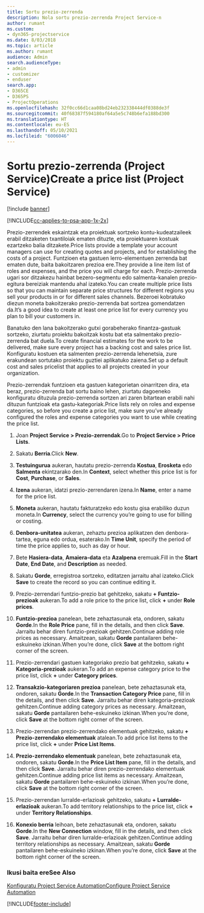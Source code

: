 ```yaml
---
title: Sortu prezio-zerrenda
description: Nola sortu prezio-zerrenda Project Service-n
author: rumant
ms.custom:
- dyn365-projectservice
ms.date: 8/03/2018
ms.topic: article
ms.author: rumant
audience: Admin
search.audienceType:
- admin
- customizer
- enduser
search.app:
- D365CE
- D365PS
- ProjectOperations
ms.openlocfilehash: 32f0cc66d1caa08bd24eb232338444df0388de3f
ms.sourcegitcommit: 40f68387f594180af64a5e5c748b6efa188bd300
ms.translationtype: HT
ms.contentlocale: eu-ES
ms.lasthandoff: 05/10/2021
ms.locfileid: "6006046"
---
```

# <a name="create-a-price-list-project-service"></a><span data-ttu-id="fee8a-103">Sortu prezio-zerrenda (Project Service)</span><span class="sxs-lookup"><span data-stu-id="fee8a-103">Create a price list (Project Service)</span></span>

[!include [banner](../includes/psa-now-project-operations.md)]

[!INCLUDE[cc-applies-to-psa-app-1x-2x](../includes/cc-applies-to-psa-app-1x-2x.md)]

<span data-ttu-id="fee8a-104">Prezio-zerrendek eskaintzak eta proiektuak sortzeko kontu-kudeatzaileek erabil ditzaketen txantiloiak ematen dituzte, eta proiektuaren kostuak ezartzeko balia ditzakete.</span><span class="sxs-lookup"><span data-stu-id="fee8a-104">Price lists provide a template your account managers can use for creating quotes and projects, and for establishing the costs of a project.</span></span> <span data-ttu-id="fee8a-105">Funtzioen eta gastuen lerro-elementuen zerrenda bat ematen dute, baita bakoitzaren prezioa ere.</span><span class="sxs-lookup"><span data-stu-id="fee8a-105">They provide a line item list of roles and expenses, and the price you will charge for each.</span></span> <span data-ttu-id="fee8a-106">Prezio-zerrenda ugari sor ditzakezu hainbat bezero-segmentu edo salmenta-kanalen prezio-egitura bereiziak mantendu ahal izateko.</span><span class="sxs-lookup"><span data-stu-id="fee8a-106">You can create multiple price lists so that you can maintain separate price structures for different regions you sell your products in or for different sales channels.</span></span> <span data-ttu-id="fee8a-107">Bezeroei kobratuko diezun moneta bakoitzerako prezio-zerrenda bat sortzea gomendatzen da.</span><span class="sxs-lookup"><span data-stu-id="fee8a-107">It’s a good idea to create at least one price list for every currency you plan to bill your customers in.</span></span>  
  
<span data-ttu-id="fee8a-108">Banatuko den lana bakoitzerako gutxi gorabeherako finantza-gastuak sortzeko, ziurtatu proiektu bakoitzak kostu bat eta salmentako prezio-zerrenda bat duela.</span><span class="sxs-lookup"><span data-stu-id="fee8a-108">To create financial estimates for the work to be delivered, make sure every project has a backing cost and sales price list.</span></span> <span data-ttu-id="fee8a-109">Konfiguratu kostuen eta salmenten prezio-zerrenda lehenetsia, zure erakundean sortutako proiektu guztiei aplikatuko zaiena.</span><span class="sxs-lookup"><span data-stu-id="fee8a-109">Set up a default cost and sales pricelist that applies to all projects created in your organization.</span></span>  
  
<span data-ttu-id="fee8a-110">Prezio-zerrendak funtzioen eta gastuen kategorietan oinarritzen dira, eta beraz, prezio-zerrenda bat sortu baino lehen, ziurtatu dagoeneko konfiguratu dituzula prezio-zerrenda sortzen ari zaren bitartean erabili nahi dituzun funtzioak eta gastu-kategoriak.</span><span class="sxs-lookup"><span data-stu-id="fee8a-110">Price lists rely on roles and expense categories, so before you create a price list, make sure you’ve already configured the roles and expense categories you want to use while creating the price list.</span></span>  
  
1.  <span data-ttu-id="fee8a-111">Joan **Project Service > Prezio-zerrendak**.</span><span class="sxs-lookup"><span data-stu-id="fee8a-111">Go to **Project Service > Price Lists**.</span></span>  
  
2.  <span data-ttu-id="fee8a-112">Sakatu **Berria**.</span><span class="sxs-lookup"><span data-stu-id="fee8a-112">Click **New**.</span></span>  
  
3.  <span data-ttu-id="fee8a-113">**Testuingurua** aukeran, hautatu prezio-zerrenda **Kostua**, **Erosketa** edo **Salmenta** ekintzarako den.</span><span class="sxs-lookup"><span data-stu-id="fee8a-113">In **Context**, select whether this price list is for **Cost**, **Purchase**, or **Sales**.</span></span>  
  
4.  <span data-ttu-id="fee8a-114">**Izena** aukeran, idatzi prezio-zerrendaren izena.</span><span class="sxs-lookup"><span data-stu-id="fee8a-114">In **Name**, enter a name for the price list.</span></span>  
  
5.  <span data-ttu-id="fee8a-115">**Moneta** aukeran, hautatu fakturatzeko edo kostu gisa erabiliko duzun moneta.</span><span class="sxs-lookup"><span data-stu-id="fee8a-115">In **Currency**, select the currency you’re going to use for billing or costing.</span></span>  
  
6.  <span data-ttu-id="fee8a-116">**Denbora-unitatea** aukeran, zehaztu prezioa aplikatzen den denbora-tartea, eguna edo ordua, esaterako.</span><span class="sxs-lookup"><span data-stu-id="fee8a-116">In **Time Unit**, specify the period of time the price applies to, such as day or hour.</span></span>  
  
7.  <span data-ttu-id="fee8a-117">Bete **Hasiera-data**, **Amaiera-data** eta **Azalpena** eremuak.</span><span class="sxs-lookup"><span data-stu-id="fee8a-117">Fill in the **Start Date**, **End Date**, and **Description** as needed.</span></span>  
  
8.  <span data-ttu-id="fee8a-118">Sakatu **Gorde**, erregistroa sortzeko, editatzen jarraitu ahal izateko.</span><span class="sxs-lookup"><span data-stu-id="fee8a-118">Click **Save** to create the record so you can continue editing it.</span></span>  
  
9. <span data-ttu-id="fee8a-119">Prezio-zerrendari funtzio-prezio bat gehitzeko, sakatu **+** **Funtzio-prezioak** aukeran.</span><span class="sxs-lookup"><span data-stu-id="fee8a-119">To add a role price to the price list, click **+** under **Role prices**.</span></span>  
  
10. <span data-ttu-id="fee8a-120">**Funtzio-prezioa** panelean, bete zehaztasunak eta, ondoren, sakatu **Gorde**.</span><span class="sxs-lookup"><span data-stu-id="fee8a-120">In the **Role Price** pane, fill in the details, and then click **Save**.</span></span> <span data-ttu-id="fee8a-121">Jarraitu behar diren funtzio-prezioak gehitzen.</span><span class="sxs-lookup"><span data-stu-id="fee8a-121">Continue adding role prices as necessary.</span></span> <span data-ttu-id="fee8a-122">Amaitzean, sakatu **Gorde** pantailaren behe-eskuineko izkinan.</span><span class="sxs-lookup"><span data-stu-id="fee8a-122">When you’re done, click **Save** at the bottom right corner of the screen.</span></span>  
  
11. <span data-ttu-id="fee8a-123">Prezio-zerrendari gastuen kategoriako prezio bat gehitzeko, sakatu **+** **Kategoria-prezioak** aukeran.</span><span class="sxs-lookup"><span data-stu-id="fee8a-123">To add an expense category price to the price list, click **+** under **Category prices**.</span></span>  
  
12. <span data-ttu-id="fee8a-124">**Transakzio-kategoriaren prezioa** panelean, bete zehaztasunak eta, ondoren, sakatu **Gorde**.</span><span class="sxs-lookup"><span data-stu-id="fee8a-124">In the **Transaction Category Price** pane, fill in the details, and then click **Save**.</span></span> <span data-ttu-id="fee8a-125">Jarraitu behar diren kategoria-prezioak gehitzen.</span><span class="sxs-lookup"><span data-stu-id="fee8a-125">Continue adding category prices as necessary.</span></span> <span data-ttu-id="fee8a-126">Amaitzean, sakatu **Gorde** pantailaren behe-eskuineko izkinan.</span><span class="sxs-lookup"><span data-stu-id="fee8a-126">When you’re done, click **Save** at the bottom right corner of the screen.</span></span>  
  
13. <span data-ttu-id="fee8a-127">Prezio-zerrendan prezio-zerrendako elementuak gehitzeko, sakatu **+** **Prezio-zerrendako elementuak** atalean.</span><span class="sxs-lookup"><span data-stu-id="fee8a-127">To add price list items to the price list, click **+** under **Price List Items**.</span></span>  
  
14. <span data-ttu-id="fee8a-128">**Prezio-zerrendako elementuak** panelean, bete zehaztasunak eta, ondoren, sakatu **Gorde**.</span><span class="sxs-lookup"><span data-stu-id="fee8a-128">In the **Price List Item** pane, fill in the details, and then click **Save**.</span></span> <span data-ttu-id="fee8a-129">Jarraitu behar diren prezio-zerrendako elementuak gehitzen.</span><span class="sxs-lookup"><span data-stu-id="fee8a-129">Continue adding price list items as necessary.</span></span> <span data-ttu-id="fee8a-130">Amaitzean, sakatu **Gorde** pantailaren behe-eskuineko izkinan.</span><span class="sxs-lookup"><span data-stu-id="fee8a-130">When you’re done, click **Save** at the bottom right corner of the screen.</span></span>  
  
15. <span data-ttu-id="fee8a-131">Prezio-zerrendan lurralde-erlazioak gehitzeko, sakatu **+** **Lurralde-erlazioak** aukeran.</span><span class="sxs-lookup"><span data-stu-id="fee8a-131">To add territory relationships to the price list, click **+** under **Territory Relationships**.</span></span>  
  
16. <span data-ttu-id="fee8a-132">**Konexio berria** leihoan, bete zehaztasunak eta, ondoren, sakatu **Gorde**.</span><span class="sxs-lookup"><span data-stu-id="fee8a-132">In the **New Connection** window, fill in the details, and then click **Save**.</span></span> <span data-ttu-id="fee8a-133">Jarraitu behar diren lurralde-erlazioak gehitzen.</span><span class="sxs-lookup"><span data-stu-id="fee8a-133">Continue adding territory relationships as necessary.</span></span> <span data-ttu-id="fee8a-134">Amaitzean, sakatu **Gorde** pantailaren behe-eskuineko izkinan.</span><span class="sxs-lookup"><span data-stu-id="fee8a-134">When you’re done, click **Save** at the bottom right corner of the screen.</span></span>  
  
### <a name="see-also"></a><span data-ttu-id="fee8a-135">Ikusi baita ere</span><span class="sxs-lookup"><span data-stu-id="fee8a-135">See Also</span></span>  
 [<span data-ttu-id="fee8a-136">Konfiguratu Project Service Automation</span><span class="sxs-lookup"><span data-stu-id="fee8a-136">Configure Project Service Automation</span></span>](../psa/configure.md)


[!INCLUDE[footer-include](../includes/footer-banner.md)]